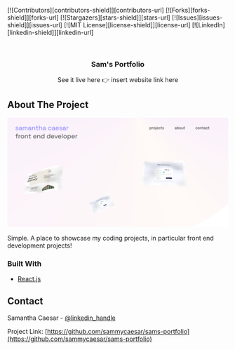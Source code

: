 <div id="top"></div>

[![Contributors][contributors-shield]][contributors-url]
[![Forks][forks-shield]][forks-url]
[![Stargazers][stars-shield]][stars-url]
[![Issues][issues-shield]][issues-url]
[![MIT License][license-shield]][license-url]
[![LinkedIn][linkedin-shield]][linkedin-url]

<!-- PROJECT LOGO -->
<br />
<div align="center">

<h3 align="center">Sam's Portfolio</h3>

  <p align="center">

See it live here 👉 insert website link here

  </p>
</div>

<!-- ABOUT THE PROJECT -->

## About The Project

![product-screenshot](/src/images/portfolio-project.png)

Simple. A place to showcase my coding projects, in particular front end development projects!

### Built With

- [React.js](https://reactjs.org/)

<!-- CONTACT -->

## Contact

Samantha Caesar - [@linkedin_handle](https://www.linkedin.com/in/samanthacaesar/)

Project Link: [https://github.com/sammycaesar/sams-portfolio](https://github.com/sammycaesar/sams-portfolio)
